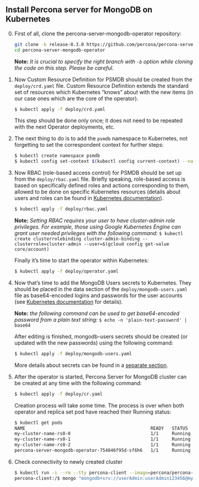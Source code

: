 Install Percona server for MongoDB on Kubernetes
------------------------------------------------

0. First of all, clone the percona-server-mongodb-operator repository:

   ```bash
   git clone -b release-0.3.0 https://github.com/percona/percona-server-mongodb-operator
   cd percona-server-mongodb-operator
   ```

   **Note:** *It is crucial to specify the right branch with `-b` option while cloning the code on this step. Please be careful.*

1. Now Custom Resource Definition for PSMDB should be created from the `deploy/crd.yaml` file. Custom Resource Definition extends the standard set of resources which Kubernetes “knows” about with the new items (in our case ones which are the core of the operator).

   ```bash
   $ kubectl apply -f deploy/crd.yaml
   ```

   This step should be done only once; it does not need to be repeated with the next Operator deployments, etc.


2. The next thing to do is to add the `psmdb` namespace to Kubernetes, not forgetting to set the correspondent context for further steps:

   ```bash
   $ kubectl create namespace psmdb
   $ kubectl config set-context $(kubectl config current-context) --namespace=psmdb
   ```

3. Now RBAC (role-based access control) for PSMDB should be set up from the `deploy/rbac.yaml` file. Briefly speaking, role-based access is based on specifically defined roles and actions corresponding to them, allowed to be done on specific Kubernetes resources (details about users and roles can be found in [Kubernetes documentation](https://kubernetes.io/docs/reference/access-authn-authz/rbac/#default-roles-and-role-bindings)).

   ```bash
   $ kubectl apply -f deploy/rbac.yaml
   ```

   **Note:** *Setting RBAC requires your user to have cluster-admin role privileges. For example, those using Google Kubernetes Engine can grant user needed privileges with the following command:* `$ kubectl create clusterrolebinding cluster-admin-binding --clusterrole=cluster-admin --user=$(gcloud config get-value core/account)`

   Finally it’s time to start the operator within Kubernetes:

   ```bash
   $ kubectl apply -f deploy/operator.yaml
   ```

4. Now that’s time to add the MongoDB Users secrets to Kubernetes. They should be placed in the data section of the `deploy/mongodb-users.yaml` file as base64-encoded logins and passwords for the user accounts (see [Kubernetes documentation](https://kubernetes.io/docs/concepts/configuration/secret/) for details).

   **Note:** *the following command can be used to get base64-encoded password from a plain text string:* `$ echo -n 'plain-text-password' | base64`

   After editing is finished, mongodb-users secrets should be created (or updated with the new passwords) using the following command:

   ```bash
   $ kubectl apply -f deploy/mongodb-users.yaml
   ```

   More details about secrets can be found in a [separate section](../configure/users).

5. After the operator is started, Percona Server for MongoDB cluster can be created at any time with the following command:

   ```bash
   $ kubectl apply -f deploy/cr.yaml
   ```

   Creation process will take some time. The process is over when both operator and replica set pod have reached their Running status:

   ```bash
   $ kubectl get pods
   NAME                                               READY   STATUS    RESTARTS   AGE
   my-cluster-name-rs0-0                              1/1     Running   0          8m
   my-cluster-name-rs0-1                              1/1     Running   0          8m
   my-cluster-name-rs0-2                              1/1     Running   0          7m
   percona-server-mongodb-operator-754846f95d-sf6h6   1/1     Running   0          9m
   ```

6. Check connectivity to newly created cluster

   ```bash
   $ kubectl run -i --rm --tty percona-client --image=percona/percona-server-mongodb:3.6 --restart=Never -- bash -il
   percona-client:/$ mongo "mongodb+srv://userAdmin:userAdmin123456@my-cluster-name-rs0.psmdb.svc.cluster.local/admin?replicaSet=rs0&ssl=false"
   ```

